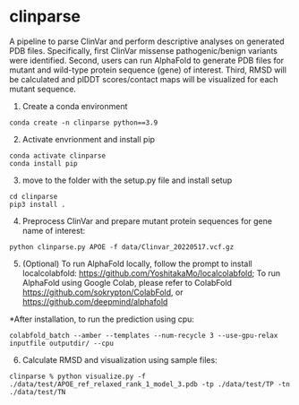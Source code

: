 # clinparse
A pipeline to parse ClinVar and perform descriptive analyses on generated PDB files. Specifically, first ClinVar missense pathogenic/benign variants were identified. Second, users can run AlphaFold to generate PDB files for mutant and wild-type protein sequence (gene) of interest. Third, RMSD will be calculated and plDDT scores/contact maps will be visualized for each mutant sequence.

1. Create a conda environment

```
conda create -n clinparse python==3.9
```

2. Activate envrionment and install pip

```
conda activate clinparse
conda install pip
```

3. move to the folder with the setup.py file and install setup

```
cd clinparse
pip3 install .
```

4. Preprocess ClinVar and prepare mutant protein sequences for gene name of interest:

```
python clinparse.py APOE -f data/Clinvar_20220517.vcf.gz 
```

5. (Optional) To run AlphaFold locally, follow the prompt to install localcolabfold: https://github.com/YoshitakaMo/localcolabfold;
To run AlphaFold using Google Colab, please refer to ColabFold https://github.com/sokrypton/ColabFold, or https://github.com/deepmind/alphafold

  *After installation, to run the prediction using cpu:
  
  ```
  colabfold_batch --amber --templates --num-recycle 3 --use-gpu-relax inputfile outputdir/ --cpu
  ```
  
6. Calculate RMSD and visualization using sample files:

```
clinparse % python visualize.py -f ./data/test/APOE_ref_relaxed_rank_1_model_3.pdb -tp ./data/test/TP -tn ./data/test/TN
```

